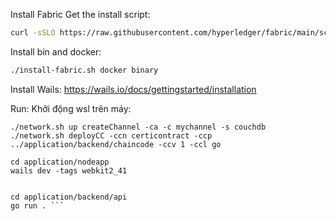 Install Fabric
Get the install script:
```sh
curl -sSLO https://raw.githubusercontent.com/hyperledger/fabric/main/scripts/install-fabric.sh && chmod +x install-fabric.sh
```

Install bin and docker:
```sh
./install-fabric.sh docker binary
```

Install Wails: https://wails.io/docs/gettingstarted/installation

Run: 
Khởi động wsl trên máy:
```
./network.sh up createChannel -ca -c mychannel -s couchdb
./network.sh deployCC -ccn certicontract -ccp ../application/backend/chaincode -ccv 1 -ccl go

cd application/nodeapp
wails dev -tags webkit2_41


cd application/backend/api 
go run . ```
